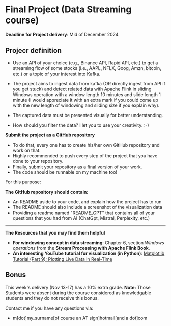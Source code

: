 # Final Project (Data Streaming course)

**Deadline for Project delivery**:  Mid of December 2024

## Projecr definition
- Use an API of your choice (e.g., Binance API, Rapid API, etc.) to get a streaming flow of some stocks (i.e., AAPL, NFLX, Goog, Amzn, bitcoin, etc.) or a topic of your interest into Kafka.

- The project aims to ingest data from kafka (OR directly ingest from API if you get stuck) and detect related data with Apache Flink in sliding Windows operation with a window length 10 minutes and slide length 1 minute (I would appreciate it with an extra mark if you could come up with the new length of windowing and sliding size if you explain why).
- The captured data must be presented visually for better understanding.
- How should you filter the data? I let you to use your creativity. :-)


**Submit the project as a GitHub repository**
- To do that, every one has to create his/her own GitHub repository and work on that.
- Highly recommended to push every step of the project that you have done to your repository.
- Finally, submit your repository as a final version of your work.
- The code should be runnable on my machine too!

For this purpose:

**The GitHub repository should contain:**
- An README aside to your code, and explain how the project has to run
- The README should also include a screenshot of the visualization data
- Providing a readme named "README_GPT" that contains all of your questions that you had from AI (ChatGpt, Mistral, Perplexity, etc.) 

---
**The Resources that you may find them helpful**
- **For windowing concept in data streaming**: Chapter 6, section _Windows operations_ from the __Stream Processing with Apache Flink Book__.
- **An interesting YouTube tutorial for visualization (in Python)**: [Matplotlib Tutorial (Part 9): Plotting Live Data in Real-Time](https://www.youtube.com/watch?v=Ercd-Ip5PfQ&list=PL-osiE80TeTvipOqomVEeZ1HRrcEvtZB_&index=10)

## Bonus
This week's delivery (Nov 13-17) has a 10% extra grade.
**Note:** Those Students were absent during the course considered as knowledgable students and they do not receive this bonus. 


Contact me if you have any questions via:
- m[dot]my_surname[of course an AT sign]hotmail[and a dot]com
